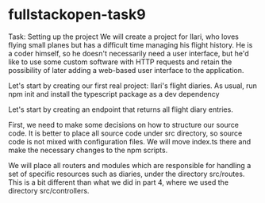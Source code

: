 # fullstackopen-task9

Task:
Setting up the project
We will create a project for Ilari, who loves flying small planes but has a difficult time managing his flight history. He is a coder himself, so he doesn't necessarily need a user interface, but he'd like to use some custom software with HTTP requests and retain the possibility of later adding a web-based user interface to the application.

Let's start by creating our first real project: Ilari's flight diaries. As usual, run npm init and install the typescript package as a dev dependency

Let's start by creating an endpoint that returns all flight diary entries.

First, we need to make some decisions on how to structure our source code. It is better to place all source code under src directory, so source code is not mixed with configuration files. We will move index.ts there and make the necessary changes to the npm scripts.

We will place all routers and modules which are responsible for handling a set of specific resources such as diaries, under the directory src/routes. This is a bit different than what we did in part 4, where we used the directory src/controllers.